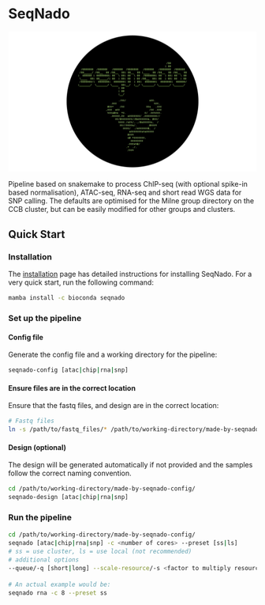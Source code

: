 # SeqNado

![Seqnado Logo](https://raw.githubusercontent.com/alsmith151/SeqNado/main/containers/seqnado.png)

Pipeline based on snakemake to process ChIP-seq (with optional spike-in based normalisation), ATAC-seq, RNA-seq and short read WGS data for SNP calling. The defaults are optimised for the Milne group directory on the CCB cluster, but can be easily modified for other groups and clusters.

## Quick Start

### Installation

The [installation](installation.md) page has detailed instructions for installing SeqNado. For a very quick start, run the following command:

```bash
mamba install -c bioconda seqnado
```

### Set up the pipeline

#### Config file

Generate the config file and a working directory for the pipeline:

```bash
seqnado-config [atac|chip|rna|snp]
```

#### Ensure files are in the correct location

Ensure that the fastq files, and design are in the correct location:

```bash
# Fastq files
ln -s /path/to/fastq_files/* /path/to/working-directory/made-by-seqnado-config/fastq/
```

#### Design (optional)

The design will be generated automatically if not provided and the samples follow the correct naming convention.

```bash
cd /path/to/working-directory/made-by-seqnado-config/
seqnado-design [atac|chip|rna|snp]
```

### Run the pipeline

```bash
cd /path/to/working-directory/made-by-seqnado-config/
seqnado [atac|chip|rna|snp] -c <number of cores> --preset [ss|ls] 
# ss = use cluster, ls = use local (not recommended)
# additional options
--queue/-q [short|long] --scale-resource/-s <factor to multiply resources> 

# An actual example would be:
seqnado rna -c 8 --preset ss

```
